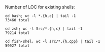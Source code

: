 
Number of LOC for existing shells:

```
cd bash; wc -l *.{h,c} | tail -1
73460 total

cd zsh; wc -l Src/*.{h,c} | tail -1
79214 total

cd fish-shel; wc -l src/*.{h,cpp} | tail -1
59027 total
```
